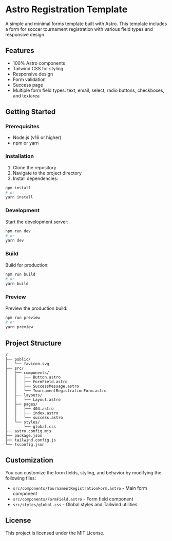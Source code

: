 # Astro Registration Template

A simple and minimal forms template built with Astro. This template includes a form for soccer tournament registration with various field types and responsive design.

## Features

- 100% Astro components
- Tailwind CSS for styling
- Responsive design
- Form validation
- Success page
- Multiple form field types: text, email, select, radio buttons, checkboxes, and textarea

## Getting Started

### Prerequisites

- Node.js (v16 or higher)
- npm or yarn

### Installation

1. Clone the repository
2. Navigate to the project directory
3. Install dependencies:

```bash
npm install
# or
yarn install
```

### Development

Start the development server:

```bash
npm run dev
# or
yarn dev
```

### Build

Build for production:

```bash
npm run build
# or
yarn build
```

### Preview

Preview the production build:

```bash
npm run preview
# or
yarn preview
```

## Project Structure

```
/
├── public/
│   └── favicon.svg
├── src/
│   ├── components/
│   │   ├── Button.astro
│   │   ├── FormField.astro
│   │   ├── SuccessMessage.astro
│   │   └── TournamentRegistrationForm.astro
│   ├── layouts/
│   │   └── Layout.astro
│   ├── pages/
│   │   ├── 404.astro
│   │   ├── index.astro
│   │   └── success.astro
│   └── styles/
│       └── global.css
├── astro.config.mjs
├── package.json
├── tailwind.config.js
└── tsconfig.json
```

## Customization

You can customize the form fields, styling, and behavior by modifying the following files:

- `src/components/TournamentRegistrationForm.astro` - Main form component
- `src/components/FormField.astro` - Form field component
- `src/styles/global.css` - Global styles and Tailwind utilities

## License

This project is licensed under the MIT License.
